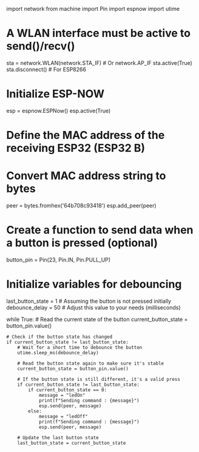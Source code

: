 import network
from machine import Pin
import espnow
import utime

# A WLAN interface must be active to send()/recv()
sta = network.WLAN(network.STA_IF)  # Or network.AP_IF
sta.active(True)
sta.disconnect()      # For ESP8266

# Initialize ESP-NOW
esp = espnow.ESPNow()
esp.active(True)

# Define the MAC address of the receiving ESP32 (ESP32 B)
# Convert MAC address string to bytes
peer = bytes.fromhex('64b708c93418')
esp.add_peer(peer)

# Create a function to send data when a button is pressed (optional)
button_pin = Pin(23, Pin.IN, Pin.PULL_UP)

# Initialize variables for debouncing
last_button_state = 1  # Assuming the button is not pressed initially
debounce_delay = 50  # Adjust this value to your needs (milliseconds)

while True:
    # Read the current state of the button
    current_button_state = button_pin.value()
    
    # Check if the button state has changed
    if current_button_state != last_button_state:
        # Wait for a short time to debounce the button
        utime.sleep_ms(debounce_delay)
        
        # Read the button state again to make sure it's stable
        current_button_state = button_pin.value()
        
        # If the button state is still different, it's a valid press
        if current_button_state != last_button_state:
            if current_button_state == 0:
                message = "ledOn"
                print(f"Sending command : {message}")
                esp.send(peer, message)
            else:
                message = "ledOff"
                print(f"Sending command : {message}")
                esp.send(peer, message)
        
        # Update the last button state
        last_button_state = current_button_state
